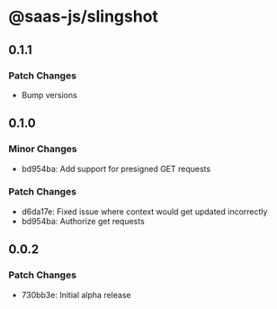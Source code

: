 # @saas-js/slingshot

## 0.1.1

### Patch Changes

- Bump versions

## 0.1.0

### Minor Changes

- bd954ba: Add support for presigned GET requests

### Patch Changes

- d6da17e: Fixed issue where context would get updated incorrectly
- bd954ba: Authorize get requests

## 0.0.2

### Patch Changes

- 730bb3e: Initial alpha release
